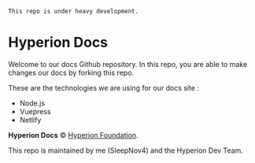 ```
This repo is under heavy development.
```
# Hyperion Docs
Welcome to our docs Github repository. In this repo, you are able to make changes our docs by forking this repo.

These are the technologies we are using for our docs site : 
- Node.js
- Vuepress
- Netlify

**Hyperion Docs** © [Hyperion Foundation](https://github.com/hyperion-foundation).

This repo is maintained by me (SleepNov4) and the Hyperion Dev Team.
